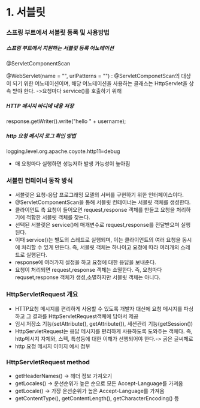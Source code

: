 # 1. 서블릿
### 스프링 부트에서 서블릿 등록 및 사용방법
##### 스프링 부트에서 지원하는 서블릿 등록 어노테이션
@ServletComponentScan   

@WebServlet(name = "", urlPatterns = "") : @ServletComponetScan의 대상이 되기 위한 어노테이션이며, 해당 어노테이션을 사용하는 클래스는 HttpServlet을 상속 받야 한다. ->요청마다 service()를 호출하기 위해

##### HTTP 메시지 바디에 내용 저장
response.getWriter().write("hello " + username);

##### http 요청 메시지 로그 확인 방법 
logging.level.org.apache.coyote.http11=debug

+ 매 요청마다 실행하면 성능저하 발생 가능성이 높아짐

### 서블린 컨테이너 동작 방식
+ 서블릿은 요청-응답 프로그래밍 모델의 서버를 구현하기 위한 인터페이스이다.
+ @ServletComponentScan을 통해 서블릿 컨테이너는 서블릿 객체를 생성한다.
+ 클라이언트 측 요청이 들어오면 request,response 객체를 만들고 요청을 처리하기에 적합한 서블릿 객체를 찾는다.
+ 선택된 서블릿은 service()에 매개변수로 request,response를 전달받으며 실행된다.
+ 이때 service()는 별도의 스레드로 실행되며, 이는 클라이언트의 여러 요청을 동시에 처리할 수 있게 만든다. 즉, 서블릿 객체는 하나이고 요청에 따라 여러개의 스레드로 실행된다.
+ response에 여러가지 설정을 하고 요청에 대한 응답을 보내준다.
+ 요청이 처리되면 request,response 객체는 소멸한다. 즉, 요청마다 requset,response 객체가 생성,소멸하지만 서블릿 객체는 아니다.

### HttpServletRequest 개요
+ HTTP요청 메시지를 편리하게 사용할 수 있도록 개발자 대신에 요청 메시지를 파싱하고 그 결과를 HttpServletRequest객체에 담아서 제공
+ 임시 저장소 기능(setAttribute(), getAttribute()), 세션관리 기능(getSession())
+ HttpServletRequest는 응답 메시지를 편리하게 사용하도록 도와주는 객체다. 즉, http메시지 자체와, 스펙, 특성등에 대한 이해가 선행되어야 한다.-> 굵은 글씨체로
+ http 요청 메시지 이미지 예시 첨부


### HttpServletRequest method
+ getHeaderNames() -> 헤더 정보 가져오기
+ getLocales() -> 운선순위가 높은 순으로 모든 Accept-Language를 가져옴
+ getLocale() -> 가장 운선순위가 높은 Accept-Language를 가져옴
+ getContentType(), getContentLength(), getCharacterEncoding() 등
